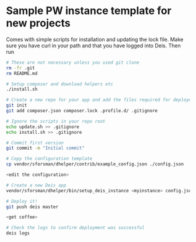 Sample PW instance template for new projects
============================================

Comes with simple scripts for installation and updating the lock file. Make sure you have curl in 
your path and that you have logged into Deis. Then run

```bash
# These are not necessary unless you used git clone
rm -fr .git
rm README.md

# Setup composer and download helpers etc
./install.sh

# Create a new repo for your app and add the files required for deployment
git init
git add composer.json composer.lock .profile.d/ .gitignore

# Ignore the scripts in your repo root
echo update.sh >> .gitignore
echo install.sh >> .gitignore

# Commit first version
git commit -m "Initial commit"

# Copy the configuration template
cp vendor/sforsman/dhelper/contrib/example_config.json ./config.json

<edit the configuration>

# Create a new Deis app
vendor/sforsman/dhelper/bin/setup_deis_instance <myinstance> config.json

# Deploy it!
git push deis master

<get coffee>

# Check the logs to confirm deployment was successful
deis logs
```
